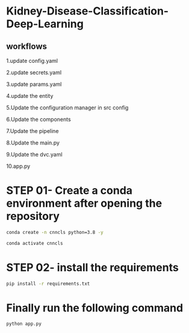# Kidney-Disease-Classification-Deep-Learning


## workflows

1.update config.yaml

2.update secrets.yaml 

3.update params.yaml

4.update the entity

5.Update the configuration manager in src config

6.Update the components

7.Update the pipeline

8.Update the main.py

9.Update the dvc.yaml

10.app.py

# STEP 01- Create a conda environment after opening the repository
```bash
conda create -n cnncls python=3.8 -y 
```

```bash
conda activate cnncls
```

# STEP 02- install the requirements
```bash
pip install -r requirements.txt
```

# Finally run the following command
```bash
python app.py
```

